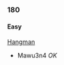 ### 180

#### Easy

[Hangman](http://www.reddit.com/r/dailyprogrammer/comments/2mlfxp/20141117_challenge_189_easy_hangman/)

* Mawu3n4 _OK_
